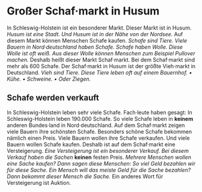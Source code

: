 # Großer Schaf·markt in Husum

In Schleswig-Holstein ist ein besonderer Markt. Dieser Markt ist in Husum. 
*Husum ist eine Stadt.* 
*Und Husum ist in der Nähe von der Nordsee.* Auf diesem Markt können Menschen Schafe kaufen. 
*Schafe sind Tiere.* 
*Viele Bauern in Nord·deutschland haben Schafe.* 
*Schafe haben Wolle.* 
*Diese Wolle ist oft weiß.* 
*Aus dieser Wolle können Menschen zum Beispiel Pullover machen.* Deshalb heißt dieser Markt Schaf·markt. Bei dem Schaf·markt sind mehr als 600 Schafe. Der Schaf·markt in Husum ist der größte Vieh·markt in Deutschland. 
*Vieh sind Tiere.* 
*Diese Tiere leben oft auf einem Bauernhof.* *• Kühe.* *• Schweine.* *• Oder Ziegen.* 

## Schafe werden verkauft
In Schleswig-Holstein leben sehr viele Schafe. Fach·leute haben gesagt: In Schleswig-Holstein leben 190.000 Schafe. So viele Schafe leben in **keinem** anderen Bundes·land in Nord·deutschland. Auf dem Schaf·markt zeigen viele Bauern ihre schönsten Schafe. Besonders schöne Schafe bekommen nämlich einen Preis. Viele Bauern wollen ihre Schafe verkaufen. Und viele Bauern wollen Schafe kaufen. Deshalb ist auf dem Schaf·markt eine Versteigerung. 
*Eine Versteigerung ist ein besonderer Verkauf.*  *Bei diesem Verkauf haben die Sachen*  **keinen** festen Preis. 
*Mehrere Menschen wollen eine Sache kaufen?* 
*Dann sagen diese Menschen:* 
*So viel Geld bezahlen wir für diese Sache.* 
*Ein Mensch will das meiste Geld für die Sache bezahlen?* 
*Dann bekommt dieser Mensch die Sache.* Ein anderes Wort für Versteigerung ist Auktion. 
